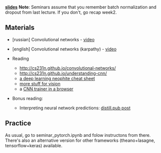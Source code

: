 __[slides](https://yadi.sk/i/ibh5co-d3N6EM5)__
__Note__: Seminars assume that you remember batch normalization and dropout from last lecture. If you don't, go recap week2.


## Materials
- [russian] Convolutional networks - [video](https://yadi.sk/i/hDIkaR4H3EtnXM)
- [english] Convolutional networks (karpathy) - [video](https://www.youtube.com/watch?v=AQirPKrAyDg)

- Reading
  - http://cs231n.github.io/convolutional-networks/
  - http://cs231n.github.io/understanding-cnn/
  - [a deep learning neophite cheat sheet](http://www.kdnuggets.com/2016/03/must-know-tips-deep-learning-part-1.html)
  - [more stuff for vision](https://bavm2013.splashthat.com/img/events/46439/assets/34a7.ranzato.pdf)
  - a [CNN trainer in a browser](https://cs.stanford.edu/people/karpathy/convnetjs/demo/cifar10.html)
  
- Bonus reading:
  - Interpreting neural network predictions: [distill.pub post](https://distill.pub/2018/building-blocks/)


## Practice

As usual, go to seminar_pytorch.ipynb and folow instructons from there.
There's also an alternative version for other frameworks (theano+lasagne, tensorflow+keras) available.
